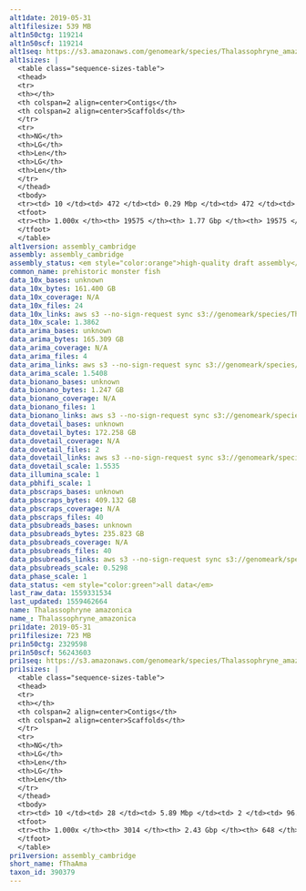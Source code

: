 ```yaml
---
alt1date: 2019-05-31
alt1filesize: 539 MB
alt1n50ctg: 119214
alt1n50scf: 119214
alt1seq: https://s3.amazonaws.com/genomeark/species/Thalassophryne_amazonica/fThaAma1/assembly_cambridge/fThaAma1.alt.asm.20190531.fasta.gz
alt1sizes: |
  <table class="sequence-sizes-table">
  <thead>
  <tr>
  <th></th>
  <th colspan=2 align=center>Contigs</th>
  <th colspan=2 align=center>Scaffolds</th>
  </tr>
  <tr>
  <th>NG</th>
  <th>LG</th>
  <th>Len</th>
  <th>LG</th>
  <th>Len</th>
  </tr>
  </thead>
  <tbody>
  <tr><td> 10 </td><td> 472 </td><td> 0.29 Mbp </td><td> 472 </td><td> 0.29 Mbp </td></tr>  <tr><td> 20 </td><td> 1185 </td><td> 0.22 Mbp </td><td> 1185 </td><td> 0.22 Mbp </td></tr>  <tr><td> 30 </td><td> 2105 </td><td> 0.17 Mbp </td><td> 2105 </td><td> 0.17 Mbp </td></tr>  <tr><td> 40 </td><td> 3234 </td><td> 0.14 Mbp </td><td> 3234 </td><td> 0.14 Mbp </td></tr>  <tr style="background-color:#cccccc;"><td> 50 </td><td> 4592 </td><td> 0.12 Mbp </td><td> 4592 </td><td> 0.12 Mbp </td></tr>  <tr><td> 60 </td><td> 6223 </td><td> 98.77 Kbp </td><td> 6223 </td><td> 98.77 Kbp </td></tr>  <tr><td> 70 </td><td> 8194 </td><td> 81.03 Kbp </td><td> 8194 </td><td> 81.03 Kbp </td></tr>  <tr><td> 80 </td><td> 10642 </td><td> 63.98 Kbp </td><td> 10642 </td><td> 63.98 Kbp </td></tr>  <tr><td> 90 </td><td> 13869 </td><td> 46.26 Kbp </td><td> 13869 </td><td> 46.26 Kbp </td></tr>  <tr><td> 100 </td><td> 19574 </td><td> 193  bp </td><td> 19574 </td><td> 193  bp </td></tr>  </tbody>
  <tfoot>
  <tr><th> 1.000x </th><th> 19575 </th><th> 1.77 Gbp </th><th> 19575 </th><th> 1.77 Gbp </th></tr>
  </tfoot>
  </table>
alt1version: assembly_cambridge
assembly: assembly_cambridge
assembly_status: <em style="color:orange">high-quality draft assembly</em>
common_name: prehistoric monster fish
data_10x_bases: unknown
data_10x_bytes: 161.400 GB
data_10x_coverage: N/A
data_10x_files: 24
data_10x_links: aws s3 --no-sign-request sync s3://genomeark/species/Thalassophryne_amazonica/fThaAma1/genomic_data/10x/ .<br>
data_10x_scale: 1.3862
data_arima_bases: unknown
data_arima_bytes: 165.309 GB
data_arima_coverage: N/A
data_arima_files: 4
data_arima_links: aws s3 --no-sign-request sync s3://genomeark/species/Thalassophryne_amazonica/fThaAma1/genomic_data/arima/ .<br>
data_arima_scale: 1.5408
data_bionano_bases: unknown
data_bionano_bytes: 1.247 GB
data_bionano_coverage: N/A
data_bionano_files: 1
data_bionano_links: aws s3 --no-sign-request sync s3://genomeark/species/Thalassophryne_amazonica/fThaAma1/genomic_data/bionano/ .<br>
data_dovetail_bases: unknown
data_dovetail_bytes: 172.258 GB
data_dovetail_coverage: N/A
data_dovetail_files: 2
data_dovetail_links: aws s3 --no-sign-request sync s3://genomeark/species/Thalassophryne_amazonica/fThaAma1/genomic_data/dovetail/ .<br>
data_dovetail_scale: 1.5535
data_illumina_scale: 1
data_pbhifi_scale: 1
data_pbscraps_bases: unknown
data_pbscraps_bytes: 409.132 GB
data_pbscraps_coverage: N/A
data_pbscraps_files: 40
data_pbsubreads_bases: unknown
data_pbsubreads_bytes: 235.823 GB
data_pbsubreads_coverage: N/A
data_pbsubreads_files: 40
data_pbsubreads_links: aws s3 --no-sign-request sync s3://genomeark/species/Thalassophryne_amazonica/fThaAma1/genomic_data/pacbio/ . --exclude "*scraps.bam* --exclude "*ccs.bam*"<br>
data_pbsubreads_scale: 0.5298
data_phase_scale: 1
data_status: <em style="color:green">all data</em>
last_raw_data: 1559331534
last_updated: 1559462664
name: Thalassophryne amazonica
name_: Thalassophryne_amazonica
pri1date: 2019-05-31
pri1filesize: 723 MB
pri1n50ctg: 2329598
pri1n50scf: 56243603
pri1seq: https://s3.amazonaws.com/genomeark/species/Thalassophryne_amazonica/fThaAma1/assembly_cambridge/fThaAma1.pri.asm.20190531.fasta.gz
pri1sizes: |
  <table class="sequence-sizes-table">
  <thead>
  <tr>
  <th></th>
  <th colspan=2 align=center>Contigs</th>
  <th colspan=2 align=center>Scaffolds</th>
  </tr>
  <tr>
  <th>NG</th>
  <th>LG</th>
  <th>Len</th>
  <th>LG</th>
  <th>Len</th>
  </tr>
  </thead>
  <tbody>
  <tr><td> 10 </td><td> 28 </td><td> 5.89 Mbp </td><td> 2 </td><td> 96.78 Mbp </td></tr>  <tr><td> 20 </td><td> 76 </td><td> 4.41 Mbp </td><td> 5 </td><td> 89.25 Mbp </td></tr>  <tr><td> 30 </td><td> 138 </td><td> 3.53 Mbp </td><td> 7 </td><td> 85.70 Mbp </td></tr>  <tr><td> 40 </td><td> 214 </td><td> 2.85 Mbp </td><td> 11 </td><td> 61.08 Mbp </td></tr>  <tr style="background-color:#cccccc;"><td> 50 </td><td> 309 </td><td style="background-color:#88ff88;"> 2.33 Mbp </td><td> 15 </td><td style="background-color:#88ff88;"> 56.24 Mbp </td></tr>  <tr><td> 60 </td><td> 433 </td><td> 1.67 Mbp </td><td> 19 </td><td> 52.29 Mbp </td></tr>  <tr><td> 70 </td><td> 606 </td><td> 1.18 Mbp </td><td> 26 </td><td> 33.50 Mbp </td></tr>  <tr><td> 80 </td><td> 862 </td><td> 0.78 Mbp </td><td> 36 </td><td> 14.62 Mbp </td></tr>  <tr><td> 90 </td><td> 1282 </td><td> 0.40 Mbp </td><td> 64 </td><td> 5.06 Mbp </td></tr>  <tr><td> 100 </td><td> 3013 </td><td> 40  bp </td><td> 647 </td><td> 890  bp </td></tr>  </tbody>
  <tfoot>
  <tr><th> 1.000x </th><th> 3014 </th><th> 2.43 Gbp </th><th> 648 </th><th> 2.45 Gbp </th></tr>
  </tfoot>
  </table>
pri1version: assembly_cambridge
short_name: fThaAma
taxon_id: 390379
---
```

